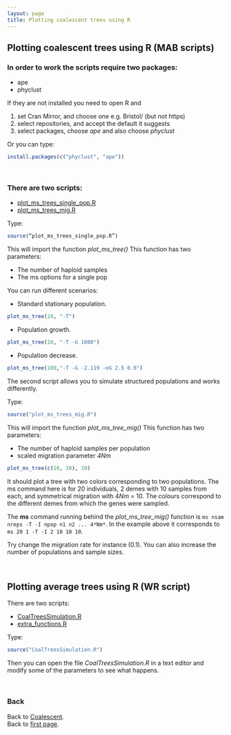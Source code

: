 ```yaml
---
layout: page
title: Plotting coalescent trees using R
---
```


## Plotting coalescent trees using R (MAB scripts)

### In order to work the scripts require two packages:
* ape
* phyclust

If they are not installed you need to open R and

1. set Cran Mirror, and choose one e.g. Bristol/ (but not https)
2. select repositories, and accept the default it suggests
3. select packages, choose *ape* and also choose *phyclust*

Or you can type:
```R
install.packages(c("phyclust", "ape"))
```

<br/>

### There are two scripts:
* [plot_ms_trees_single_pop.R](../src/R/plot_ms_trees_single_pop.R)
* [plot_ms_trees_mig.R](../src/R/plot_ms_trees_mig.R)

Type:
```R
source(“plot_ms_trees_single_pop.R”)
```
This will import the function *plot_ms_tree()*
This function has two parameters:
* The number of haploid samples
* The ms options for a single pop

You can run different scenarios:
* Standard stationary population.
```R
plot_ms_tree(10, "-T")
```
* Population growth.
```R
plot_ms_tree(10, "-T -G 1000")
```
* Population decrease.
```R
plot_ms_tree(100,"-T -G -2.119 -eG 2.5 0.0")
```

The second script allows you to simulate structured populations and works differently.

Type:
```R
source("plot_ms_trees_mig.R")
```
This will import the function *plot_ms_tree_mig()*
This function has two parameters:
* The number of haploid samples per population
* scaled migration parameter *4Nm*


```R
plot_ms_tree(c(10, 10), 10)
```

It should plot a tree with two colors corresponding to two populations. The ms command here is for 20 individuals, 2 demes with 10 samples from each, and symmetrical migration with 4*Nm* = 10. The colours correspond to the different demes from which the genes were sampled.

The **ms** command running behind the *plot_ms_tree_mig()* function is ```ms nsam nreps -T -I npop n1 n2 ... 4*Nm*```. In the example above it corresponds to ```ms 20 1 -T -I 2 10 10 10```.

Try change the migration rate for instance (0.1). You can also increase the number of populations and sample sizes.




<br/>

## Plotting average trees using R (WR script)

There are two scripts:
* [CoalTreesSimulation.R](../src/R/CoalTreesSimulation.R)
* [extra_functions.R](../src/R/extra_functions.R)

Type:
```R
source("CoalTreesSimulation.R")
```

Then you can open the file *CoalTreesSimulation.R* in a text editor and modify some of the parameters to see what happens.

<br/>

### Back

Back to [Coalescent](./coalescent.md).   
Back to [first page](../index.md).
